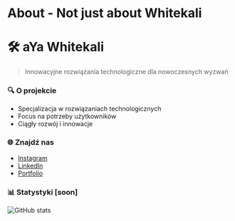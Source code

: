 # About - Not just about Whitekali
# 🛠️ aYa Whitekali

> Innowacyjne rozwiązania technologiczne dla nowoczesnych wyzwań

### 🔍 O projekcie
- Specjalizacja w rozwiązaniach technologicznych
- Focus na potrzeby użytkowników
- Ciągły rozwój i innowacje

### 🌐 Znajdź nas
- [Instagram]([https://www.instagram.com/ayawhitekali/])
- [LinkedIn]([https://www.linkedin.com/in/dawid-jurczyk-726aa92b1/])
- [Portfolio]([https://dawju9.github.io/Ya-Whitekali/])

### 📊 Statystyki  [soon]
![GitHub stats](link_do_statystyk)
